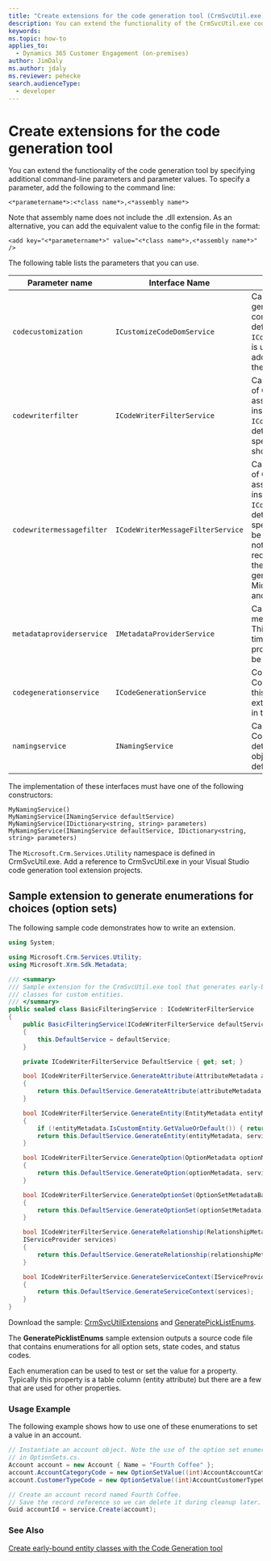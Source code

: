 ```yaml
---
title: "Create extensions for the code generation tool (CrmSvcUtil.exe) (Developer Guide for Dynamics 365 Customer Engagement)| MicrosoftDocs"
description: You can extend the functionality of the CrmSvcUtil.exe code generation tool by specifying additional command-line parameters and parameter values for Dynamics 365 Customer Engagement (on-premises).
keywords: 
ms.topic: how-to
applies_to: 
  - Dynamics 365 Customer Engagement (on-premises)
author: JimDaly
ms.author: jdaly
ms.reviewer: pehecke
search.audienceType: 
  - developer
---
```

# Create extensions for the code generation tool

You can extend the functionality of the code generation tool by specifying additional command-line parameters and parameter values. To specify a parameter, add the following to the command line:

`<*parametername*>:<*class name*>,<*assembly name*>`

Note that assembly name does not include the .dll extension. As an alternative, you can add the equivalent value to the config file in the format:

`<add key="<*parametername*>" value="<*class name*>,<*assembly name*>" />`

The following table lists the parameters that you can use.  

|Parameter name|Interface Name|Description|  
|--------------------|--------------------|-----------------|  
|`codecustomization`|`ICustomizeCodeDomService`|Called after the CodeDOM generation has been completed, assuming the default instance of `ICodeGenerationService`. It is useful for generating additional classes, such as the constants in picklists.|  
|`codewriterfilter`|`ICodeWriterFilterService`|Called during the process of CodeDOM generation, assuming the default instance of `ICodeGenerationService`, to determine whether a specific object or property should be generated.|  
|`codewritermessagefilter`|`ICodeWriterMessageFilterService`|Called during the process of CodeDOM generation, assuming the default instance of `ICodeGenerationService`, to determine whether a specific message should be generated. This should not be used for requests/responses as these are already generated in Microsoft.Crm.Sdk.Proxy.dll and Microsoft.Xrm.Sdk.dll.|  
|`metadataproviderservice`|`IMetadataProviderService`|Called to retrieve the metadata from the server. This may be called multiple times during the generation process, so the data should be cached.|  
|`codegenerationservice`|`ICodeGenerationService`|Core implementation of the CodeDOM generation. If this is changed, the other extensions may not behave in the manner described.|  
|`namingservice`|`INamingService`|Called during the CodeDOM generation to determine the name for objects, assuming the default implementation.|

The implementation of these interfaces must have one of the following constructors:

`MyNamingService()`<br />
`MyNamingService(INamingService defaultService)`<br />
`MyNamingService(IDictionary<string, string> parameters)`<br />
`MyNamingService(INamingService defaultService, IDictionary<string, string> parameters)`

The `Microsoft.Crm.Services.Utility` namespace is defined in CrmSvcUtil.exe. Add a reference to CrmSvcUtil.exe in your Visual Studio code generation tool extension projects.

<a name="Generate_Enums"></a>

## Sample extension to generate enumerations for choices (option sets)

The following sample code demonstrates how to write an extension.  

```csharp
using System;

using Microsoft.Crm.Services.Utility;
using Microsoft.Xrm.Sdk.Metadata;

/// <summary>
/// Sample extension for the CrmSvcUtil.exe tool that generates early-bound
/// classes for custom entities.
/// </summary>
public sealed class BasicFilteringService : ICodeWriterFilterService
{
    public BasicFilteringService(ICodeWriterFilterService defaultService)
    {
        this.DefaultService = defaultService;
    }

    private ICodeWriterFilterService DefaultService { get; set; }

    bool ICodeWriterFilterService.GenerateAttribute(AttributeMetadata attributeMetadata, IServiceProvider services)
    {
        return this.DefaultService.GenerateAttribute(attributeMetadata, services);
    }

    bool ICodeWriterFilterService.GenerateEntity(EntityMetadata entityMetadata, IServiceProvider services)
    {
        if (!entityMetadata.IsCustomEntity.GetValueOrDefault()) { return false; }
        return this.DefaultService.GenerateEntity(entityMetadata, services);
    }

    bool ICodeWriterFilterService.GenerateOption(OptionMetadata optionMetadata, IServiceProvider services)
    {
        return this.DefaultService.GenerateOption(optionMetadata, services);
    }

    bool ICodeWriterFilterService.GenerateOptionSet(OptionSetMetadataBase optionSetMetadata, IServiceProvider services)
    {
        return this.DefaultService.GenerateOptionSet(optionSetMetadata, services);
    }

    bool ICodeWriterFilterService.GenerateRelationship(RelationshipMetadataBase relationshipMetadata, EntityMetadata otherEntityMetadata,
    IServiceProvider services)
    {
        return this.DefaultService.GenerateRelationship(relationshipMetadata, otherEntityMetadata, services);
    }

    bool ICodeWriterFilterService.GenerateServiceContext(IServiceProvider services)
    {
        return this.DefaultService.GenerateServiceContext(services);
    }
}

```

Download the sample: [CrmSvcUtilExtensions](https://github.com/microsoft/Dynamics365-Apps-Samples/tree/master/samples-from-msdn/BasicFilteringService) and  [GeneratePickListEnums](https://github.com/microsoft/Dynamics365-Apps-Samples/tree/master/samples-from-msdn/GeneratePicklistEnums).

The **GeneratePicklistEnums** sample extension outputs a source code file that contains enumerations for all option sets, state codes, and status codes.

Each enumeration can be used to test or set the value for a property. Typically this property is a table column (entity attribute) but there are a few that are used for other properties.

### Usage Example

The following example shows how to use one of these enumerations to set a value in an account.

```csharp
// Instantiate an account object. Note the use of the option set enumerations defined
// in OptionSets.cs.
Account account = new Account { Name = "Fourth Coffee" };
account.AccountCategoryCode = new OptionSetValue((int)AccountAccountCategoryCode.PreferredCustomer);
account.CustomerTypeCode = new OptionSetValue((int)AccountCustomerTypeCode.Investor);

// Create an account record named Fourth Coffee.
// Save the record reference so we can delete it during cleanup later.
Guid accountId = service.Create(account);
```

### See Also

[Create early-bound entity classes with the Code Generation tool](create-early-bound-entity-classes-code-generation-tool.md)
